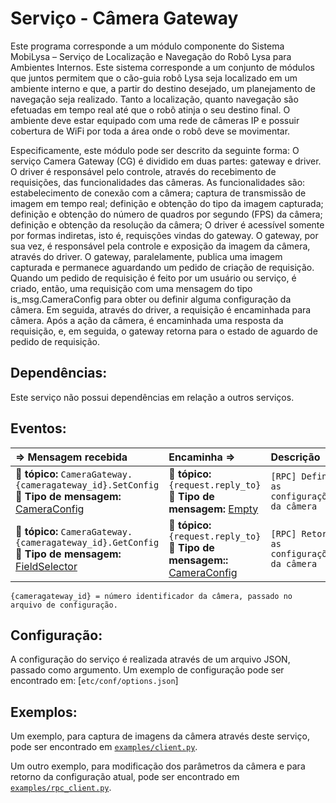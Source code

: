Serviço - Câmera Gateway
==================

Este programa corresponde a um módulo componente do Sistema MobiLysa – Serviço de Localização e Navegação do Robô Lysa para Ambientes Internos. Este sistema corresponde a um conjunto de módulos que juntos permitem que o cão-guia robô Lysa seja localizado em um ambiente interno e que, a partir do destino desejado, um planejamento de navegação seja realizado. Tanto a localização, quanto navegação são efetuadas em tempo real até que o robô atinja o seu destino final. O ambiente deve estar equipado com uma rede de câmeras IP e possuir cobertura de WiFi por toda a área onde o robô deve se movimentar.

Especificamente, este módulo pode ser descrito da seguinte forma:
O serviço Camera Gateway (CG) é dividido em duas partes: gateway e driver. O driver é responsável pelo controle, através do recebimento de requisições, das funcionalidades das câmeras. As funcionalidades são: estabelecimento de conexão com a câmera; captura de transmissão de imagem em tempo real; definição e obtenção do tipo da imagem capturada; definição e obtenção do número de quadros por segundo (FPS) da câmera; definição e obtenção da resolução da câmera; O driver é acessível somente por formas indiretas, isto é, requisções vindas do gateway.
O gateway, por sua vez, é responsável pela controle e exposição da imagem da câmera, através do driver. O gateway, paralelamente, publica uma imagem capturada e permanece aguardando um pedido de criação de requisição. Quando um pedido de requisição é feito por um usuário ou serviço, é criado, então, uma requisição com uma mensagem do tipo is_msg.CameraConfig para obter ou definir alguma configuração da câmera. Em seguida, através do driver, a requisição é encaminhada para câmera. Após a ação da câmera, é encaminhada uma resposta da requisição, e, em seguida, o gateway retorna para o estado de aguardo de pedido de requisição.


Dependências:
-----
Este serviço não possui dependências em relação a outros serviços.

Eventos:
--------
<img width=850/> ⇒ Mensagem recebida | <img width=850/> Encaminha ⇒ | <img width=500/> Descrição  
:------------ | :-------- | :----------
:incoming_envelope: **tópico:** `CameraGateway.{cameragateway_id}.SetConfig` <br> :gem: **Tipo de mensagem:** [CameraConfig] | :incoming_envelope: **tópico:** `{request.reply_to}` <br> :gem: **Tipo de mensagem:** [Empty] | `[RPC] Define as configurações da câmera`
:incoming_envelope: **tópico:** `CameraGateway.{cameragateway_id}.GetConfig` <br> :gem: **Tipo de mensagem:** [FieldSelector] | :incoming_envelope: **tópico:** `{request.reply_to}` <br> :gem: **Tipo de mensagem::** [CameraConfig] | `[RPC] Retorna as configurações da câmera`



[CameraConfig]: https://github.com/labviros/is-msgs/tree/master/docs#is.vision.CameraConfig
[Empty]: https://github.com/protocolbuffers/protobuf/blob/master/src/google/protobuf/empty.proto
[FieldSelector]: https://github.com/labviros/is-msgs/tree/master/docs#is.common.FieldSelector
```
{cameragateway_id} = número identificador da câmera, passado no arquivo de configuração.
```

Configuração:
----------------
A configuração do serviço é realizada através de um arquivo JSON, passado como argumento. Um exemplo de configuração pode ser encontrado em: [`etc/conf/options.json`]

Exemplos:
------------
Um exemplo, para captura de imagens da câmera através deste serviço, pode ser encontrado em [`examples/client.py`](examples/client.py).

Um outro exemplo, para modificação dos parâmetros da câmera e para retorno da configuração atual, pode ser encontrado em [`examples/rpc_client.py`](examples/rpc_client.py).
